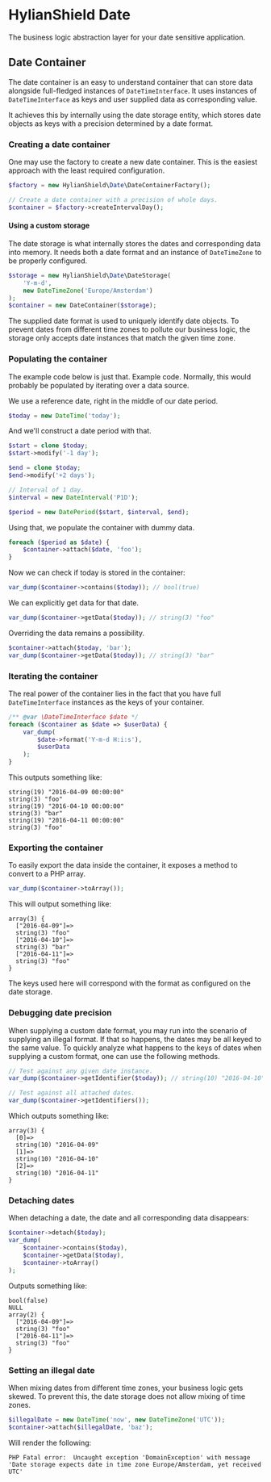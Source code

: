 # HylianShield Date

The business logic abstraction layer for your date sensitive application.

## Date Container

The date container is an easy to understand container that can store data alongside full-fledged instances of `DateTimeInterface`.
It uses instances of `DateTimeInterface` as keys and user supplied data as corresponding value.

It achieves this by internally using the date storage entity, which stores date objects as keys with a precision determined by a date format.

### Creating a date container

One may use the factory to create a new date container. This is the easiest approach with the least required configuration.

```php
$factory = new HylianShield\Date\DateContainerFactory();

// Create a date container with a precision of whole days.
$container = $factory->createIntervalDay();
```

#### Using a custom storage

The date storage is what internally stores the dates and corresponding data into memory.
It needs both a date format and an instance of `DateTimeZone` to be properly configured.

```php
$storage = new HylianShield\Date\DateStorage(
    'Y-m-d',
    new DateTimeZone('Europe/Amsterdam')
);
$container = new DateContainer($storage);
```

The supplied date format is used to uniquely identify date objects.
To prevent dates from different time zones to pollute our business logic,
the storage only accepts date instances that match the given time zone.

### Populating the container

The example code below is just that. Example code.
Normally, this would probably be populated by iterating over a data source.

We use a reference date, right in the middle of our date period.

```php
$today = new DateTime('today');
```

And we'll construct a date period with that.

```php
$start = clone $today;
$start->modify('-1 day');

$end = clone $today;
$end->modify('+2 days');

// Interval of 1 day.
$interval = new DateInterval('P1D');

$period = new DatePeriod($start, $interval, $end);
```

Using that, we populate the container with dummy data.

```php
foreach ($period as $date) {
    $container->attach($date, 'foo');
}
```

Now we can check if today is stored in the container:

```php
var_dump($container->contains($today)); // bool(true)
```

We can explicitly get data for that date.

```php
var_dump($container->getData($today)); // string(3) "foo"
```

Overriding the data remains a possibility.

```php
$container->attach($today, 'bar');
var_dump($container->getData($today)); // string(3) "bar"
```

### Iterating the container

The real power of the container lies in the fact that you have full `DateTimeInterface` instances as the keys of your container.

```php
/** @var \DateTimeInterface $date */
foreach ($container as $date => $userData) {
    var_dump(
        $date->format('Y-m-d H:i:s'),
        $userData
    );
}
```

This outputs something like:

```
string(19) "2016-04-09 00:00:00"
string(3) "foo"
string(19) "2016-04-10 00:00:00"
string(3) "bar"
string(19) "2016-04-11 00:00:00"
string(3) "foo"
```

### Exporting the container

To easily export the data inside the container, it exposes a method to convert to a PHP array.

```php
var_dump($container->toArray());
```

This will output something like:

```
array(3) {
  ["2016-04-09"]=>
  string(3) "foo"
  ["2016-04-10"]=>
  string(3) "bar"
  ["2016-04-11"]=>
  string(3) "foo"
}
```

The keys used here will correspond with the format as configured on the date storage.

### Debugging date precision

When supplying a custom date format, you may run into the scenario of supplying an illegal format.
If that so happens, the dates may be all keyed to the same value.
To quickly analyze what happens to the keys of dates when supplying a custom format, one can use the following methods.

```php
// Test against any given date instance.
var_dump($container->getIdentifier($today)); // string(10) "2016-04-10"
```

```php
// Test against all attached dates.
var_dump($container->getIdentifiers());
```

Which outputs something like:

```
array(3) {
  [0]=>
  string(10) "2016-04-09"
  [1]=>
  string(10) "2016-04-10"
  [2]=>
  string(10) "2016-04-11"
}
```

### Detaching dates

When detaching a date, the date and all corresponding data disappears:

```php
$container->detach($today);
var_dump(
    $container->contains($today),
    $container->getData($today),
    $container->toArray()
);
```

Outputs something like:

```
bool(false)
NULL
array(2) {
  ["2016-04-09"]=>
  string(3) "foo"
  ["2016-04-11"]=>
  string(3) "foo"
}
```

### Setting an illegal date

When mixing dates from different time zones, your business logic gets skewed.
To prevent this, the date storage does not allow mixing of time zones.

```php
$illegalDate = new DateTime('now', new DateTimeZone('UTC'));
$container->attach($illegalDate, 'baz');
```

Will render the following:

```
PHP Fatal error:  Uncaught exception 'DomainException' with message 'Date storage expects date in time zone Europe/Amsterdam, yet received UTC'
```
